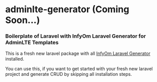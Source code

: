 # adminlte-generator (Coming Soon...)
### Boilerplate of Laravel with InfyOm Laravel Generator for AdminLTE Templates

This is a fresh new laravel package with all [InfyOm Laravel Generator](https://github.com/InfyOmLabs/laravel-generator) installed.

You can use this, if you want to get started with your fresh new laravel project and generate CRUD by skipping all installation steps.